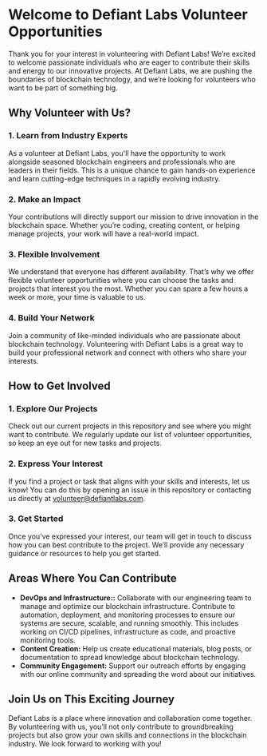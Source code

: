 # Welcome to Defiant Labs Volunteer Opportunities

Thank you for your interest in volunteering with Defiant Labs! We’re excited to welcome passionate individuals who are eager to contribute their skills and energy to our innovative projects. At Defiant Labs, we are pushing the boundaries of blockchain technology, and we’re looking for volunteers who want to be part of something big.

## Why Volunteer with Us?

### 1. **Learn from Industry Experts**
As a volunteer at Defiant Labs, you'll have the opportunity to work alongside seasoned blockchain engineers and professionals who are leaders in their fields. This is a unique chance to gain hands-on experience and learn cutting-edge techniques in a rapidly evolving industry.

### 2. **Make an Impact**
Your contributions will directly support our mission to drive innovation in the blockchain space. Whether you’re coding, creating content, or helping manage projects, your work will have a real-world impact.

### 3. **Flexible Involvement**
We understand that everyone has different availability. That’s why we offer flexible volunteer opportunities where you can choose the tasks and projects that interest you the most. Whether you can spare a few hours a week or more, your time is valuable to us.

### 4. **Build Your Network**
Join a community of like-minded individuals who are passionate about blockchain technology. Volunteering with Defiant Labs is a great way to build your professional network and connect with others who share your interests.

## How to Get Involved

### 1. **Explore Our Projects**
Check out our current projects in this repository and see where you might want to contribute. We regularly update our list of volunteer opportunities, so keep an eye out for new tasks and projects.

### 2. **Express Your Interest**
If you find a project or task that aligns with your skills and interests, let us know! You can do this by opening an issue in this repository or contacting us directly at [volunteer@defiantlabs.com](mailto:volunteer@defiantlabs.com).

### 3. **Get Started**
Once you’ve expressed your interest, our team will get in touch to discuss how you can best contribute to the project. We’ll provide any necessary guidance or resources to help you get started.

## Areas Where You Can Contribute

- **DevOps and Infrastructure::** Collaborate with our engineering team to manage and optimize our blockchain infrastructure. Contribute to automation, deployment, and monitoring processes to ensure our systems are secure, scalable, and running smoothly. This includes working on CI/CD pipelines, infrastructure as code, and proactive monitoring tools.
- **Content Creation:** Help us create educational materials, blog posts, or documentation to spread knowledge about blockchain technology.
- **Community Engagement:** Support our outreach efforts by engaging with our online community and spreading the word about our initiatives.

## Join Us on This Exciting Journey

Defiant Labs is a place where innovation and collaboration come together. By volunteering with us, you’ll not only contribute to groundbreaking projects but also grow your own skills and connections in the blockchain industry. We look forward to working with you!
